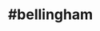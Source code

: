 ---
title: "#bellingham"
hashtag: "bellingham"
tags:
  - Cities I have visited
  - Cities I have worked in
  - Cities I have worked in
---